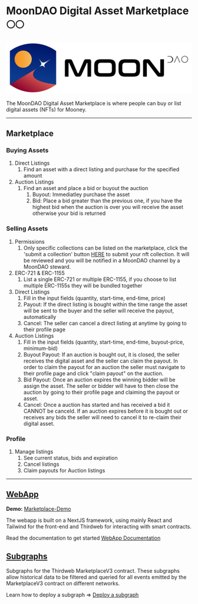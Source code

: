 # MoonDAO Digital Asset Marketplace 🌕🌕

[![](/webapp/public/Original_Black.png)](https://moondao-marketplace-test.netlify.app/)

The MoonDAO Digital Asset Marketplace is where people can buy or list digital assets (NFTs) for Mooney.

---

## Marketplace

### Buying Assets
1. Direct Listings
   1. Find an asset with a direct listing and purchase for the specified amount
2. Auction Listings
   1. Find an asset and place a bid or buyout the auction
      1. Buyout: Immediatley purchase the asset
      2. Bid: Place a bid greater than the previous one, if you have the highest bid when the auction is over you will receive the asset otherwise your bid is returned
   
### Selling Assets
1. Permissions
   1. Only specific collections can be listed on the marketplace, click the 'submit a collection' button [HERE](https://moondao-marketplace-test.netlify.com/sell) to submit your nft collection.  It will be reviewed and you will be notified in a MoonDAO channel by a MoonDAO steward.
2. ERC-721 & ERC-1155
   1. List a single ERC-721 or multiple ERC-1155, if you choose to list multiple ERC-1155s they will be bundled together
3. Direct Listings
   1. Fill in the input fields (quantity, start-time, end-time, price)
   2. Payout: If the direct listing is bought within the time range the asset will be sent to the buyer and the seller will receive the payout, automatically
   3. Cancel:  The seller can cancel a direct listing at anytime by going to their profile page
4. Auction Listings
   1. Fill in the input fields (quantity, start-time, end-time, buyout-price, minimum-bid)
   2. Buyout Payout: If an auction is bought out, it is closed, the seller receives the digital asset and the seller can claim the payout. In order to claim the payout for an auction the seller must navigate to their profile page and click "claim payout" on the auction.
   3. Bid Payout: Once an auction expires the winning bidder will be assign the asset. The seller or bidder will have to then close the auction by going to their profile page and claiming the payout or asset.
   4. Cancel:  Once a auction has started and has received a bid it CANNOT be canceld. If an auction expires before it is bought out or receives any bids the seller will need to cancel it to re-claim their digital asset.

### Profile
1. Manage listings
   1. See current status, bids and expiration
   2. Cancel listings
   3. Claim payouts for Auction listings

---

## [WebApp](/webapp/)
**Demo:** [Marketplace-Demo](https://moondao-marketplace-test.netlify.app/)

The webapp is built on a NextJS framework, using mainly React and Tailwind for the front-end and Thirdweb for interacting with smart contracts. 

Read the documentation to get started [WebApp Documentation](/webapp/README.md)

## [Subgraphs](/subgraphs/)

Subgraphs for the Thirdweb MarketplaceV3 contract.
These subgraphs allow historical data to be filtered and queried for all events emitted by the MarketplaceV3 contract on different networks.

Learn how to deploy a subgraph => [Deploy a subgraph](https://thegraph.com/docs/en/deploying/deploying-a-subgraph-to-studio/)